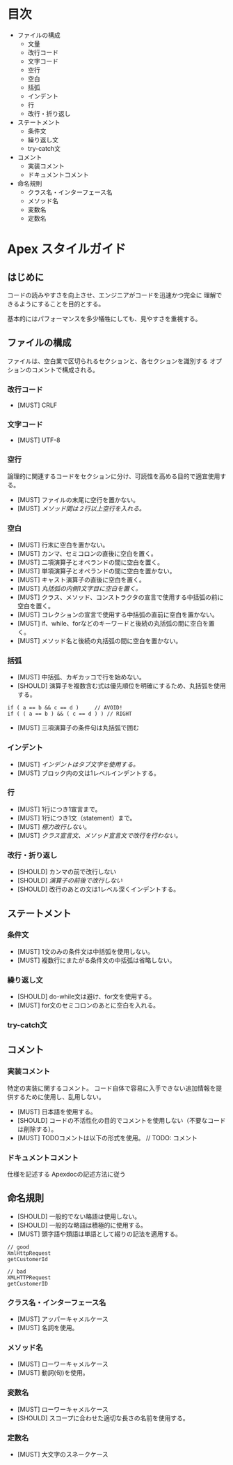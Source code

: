 # 目次

- ファイルの構成
  - 文量
  - 改行コード
  - 文字コード
  - 空行
  - 空白
  - 括弧
  - インデント
  - 行
  - 改行・折り返し
- ステートメント
  - 条件文
  - 繰り返し文
  - try-catch文
- コメント
  - 実装コメント
  - ドキュメントコメント
- 命名規則
  - クラス名・インターフェース名
  - メソッド名
  - 変数名
  - 定数名

# Apex スタイルガイド

## はじめに
コードの読みやすさを向上させ、エンジニアがコードを迅速かつ完全に
理解できるようにすることを目的とする。

基本的にはパフォーマンスを多少犠牲にしても、見やすさを重視する。

## ファイルの構成
ファイルは、空白業で区切られるセクションと、各セクションを識別する
オプションのコメントで構成される。
### 改行コード
- [MUST] CRLF
### 文字コード
- [MUST] UTF-8
### 空行
論理的に関連するコードをセクションに分け、可読性を高める目的で適宜使用する。
- [MUST] ファイルの末尾に空行を置かない。
- [MUST] *メソッド間は２行以上空行を入れる。*
### 空白
- [MUST] 行末に空白を置かない。
- [MUST] カンマ、セミコロンの直後に空白を置く。
- [MUST] 二項演算子とオペランドの間に空白を置く。
- [MUST] 単項演算子とオペランドの間に空白を置かない。
- [MUST] キャスト演算子の直後に空白を置く。
- [MUST] *丸括弧の内側1文字目に空白を置く。*
- [MUST] クラス、メソッド、コンストラクタの宣言で使用する中括弧の前に空白を置く。
- [MUST] コレクションの宣言で使用する中括弧の直前に空白を置かない。
- [MUST] if、while、forなどのキーワードと後続の丸括弧の間に空白を置く。
- [MUST] メソッド名と後続の丸括弧の間に空白を置かない。
### 括弧
- [MUST] 中括弧、カギカッコで行を始めない。
- [SHOULD] 演算子を複数含む式は優先順位を明確にするため、丸括弧を使用する。
```
if ( a == b && c == d )     // AVOID!
if ( ( a == b ) && ( c == d ) ) // RIGHT
```
- [MUST] 三項演算子の条件句は丸括弧で囲む
### インデント
- [MUST] *インデントはタブ文字を使用する。*
- [MUST] ブロック内の文は1レベルインデントする。
### 行
- [MUST] 1行につき1宣言まで。
- [MUST] 1行につき1文（statement）まで。
- [MUST] *極力改行しない*。
- [MUST] *クラス宣言文、メソッド宣言文で改行を行わない。*
### 改行・折り返し
- [SHOULD] カンマの前で改行しない
- [SHOULD] *演算子の前後で改行しない*
- [SHOULD] 改行のあとの文は1レベル深くインデントする。
## ステートメント
### 条件文
- [MUST] 1文のみの条件文は中括弧を使用しない。
- [MUST] 複数行にまたがる条件文の中括弧は省略しない。
### 繰り返し文
- [SHOULD] do-while文は避け、for文を使用する。
- [MUST] for文のセミコロンのあとに空白を入れる。
### try-catch文

## コメント
### 実装コメント
特定の実装に関するコメント。
コード自体で容易に入手できない追加情報を提供するために使用し、乱用しない。
- [MUST] 日本語を使用する。
- [SHOULD] コードの不活性化の目的でコメントを使用しない（不要なコードは削除する）。
- [MUST] TODOコメントは以下の形式を使用。
    // TODO: コメント
### ドキュメントコメント
仕様を記述する
Apexdocの記述方法に従う

## 命名規則
- [SHOULD] 一般的でない略語は使用しない。
- [SHOULD] 一般的な略語は積極的に使用する。
- [MUST] 頭字語や類語は単語として綴りの記法を適用する。
```
// good
XmlHttpRequest
getCustomerId

// bad
XMLHTTPRequest
getCustomerID
```
### クラス名・インターフェース名
- [MUST] アッパーキャメルケース
- [MUST] 名詞を使用。
### メソッド名
- [MUST] ローワーキャメルケース
- [MUST] 動詞(句)を使用。
### 変数名
- [MUST] ローワーキャメルケース
- [SHOULD] スコープに合わせた適切な長さの名前を使用する。
### 定数名
- [MUST] 大文字のスネークケース

<!--
## プラクティス
### アクセス
- アクセス修飾子を適切に使用する
### クラスメソッド・クラス変数
- [SHOULD] インスタンスからクラスメソッド、クラス変数にアクセスしない。
### 定数
- 数値定数は-1、0、1を除いて直接コーディングしない。
### 変数代入
- [MUST] 1つのステートメントで複数の変数に同じ値を代入しない。
```
fooBar.fChar = barFoo.lchar = 'c'; // AVOID!
```
-->
